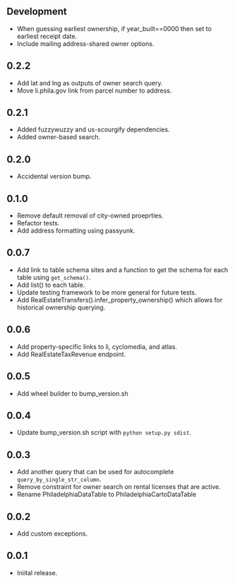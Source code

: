 Development
-----------

* When guessing earliest ownership, if year_built==0000 then set to earliest receipt date.
* Include mailing address-shared owner options.

0.2.2
-----

* Add lat and lng as outputs of owner search query.
* Move li.phila.gov link from parcel number to address.

0.2.1
-----

* Added fuzzywuzzy and us-scourgify dependencies.
* Added owner-based search.

0.2.0
-----

* Accidental version bump.

0.1.0
-----

* Remove default removal of city-owned proeprties.
* Refactor tests.
* Add address formatting using passyunk.

0.0.7
-----

* Add link to table schema sites and a function to get the schema for each table using `get_schema()`.
* Add list() to each table.
* Update testing framework to be more general for future tests.
* Add RealEstateTransfers().infer_property_ownership() which allows for historical ownership querying.

0.0.6
-----

* Add property-specific links to li, cyclomedia, and atlas.
* Add RealEstateTaxRevenue endpoint.

0.0.5
-----

* Add wheel builder to bump_version.sh

0.0.4
-----

* Update bump_version.sh script with `python setup.py sdist`.

0.0.3
-----

* Add another query that can be used for autocomplete `query_by_single_str_column`.
* Remove constraint for owner search on rental licenses that are active.
* Rename PhiladelphiaDataTable to PhiladelphiaCartoDataTable

0.0.2
-----

* Add custom exceptions.

0.0.1
-----

* Iniital release.
